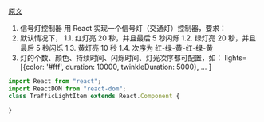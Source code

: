 #
[原文](https://mp.weixin.qq.com/s/8Gnx2d_Zo4Rwm2en0UOetg)
1. 信号灯控制器
   用 React 实现一个信号灯（交通灯）控制器，要求：
1. 默认情况下，
   1.1. 红灯亮 20 秒，并且最后 5 秒闪烁
   1.2. 绿灯亮 20 秒，并且最后 5 秒闪烁
   1.3. 黄灯亮 10 秒
   1.4. 次序为 红-绿-黄-红-绿-黄
1. 灯的个数、颜色、持续时间、闪烁时间、灯光次序都可配置，如：
   lights=[{color: '#fff', duration: 10000, twinkleDuration: 5000}, ... ]

```js
import React from "react";
import ReactDOM from "react-dom";
class TrafficLightItem extends React.Component {

}
```
